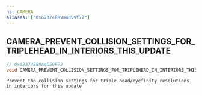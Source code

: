 ```yaml
---
ns: CAMERA
aliases: ["0x62374889a4d59f72"]
---
```

## CAMERA_PREVENT_COLLISION_SETTINGS_FOR_TRIPLEHEAD_IN_INTERIORS_THIS_UPDATE

```c
// 0x62374889A4D59F72
void CAMERA_PREVENT_COLLISION_SETTINGS_FOR_TRIPLEHEAD_IN_INTERIORS_THIS_UPDATE();
```

```
Prevent the collision settings for triple head/eyefinity resolutions in interiors for this update
```
